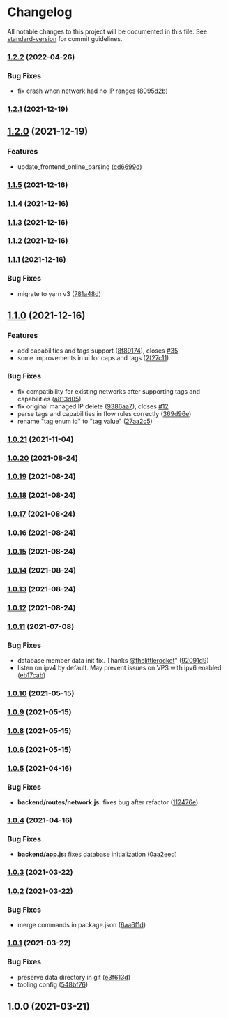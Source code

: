 # Changelog

All notable changes to this project will be documented in this file. See [standard-version](https://github.com/conventional-changelog/standard-version) for commit guidelines.

### [1.2.2](https://github.com/dec0dOS/zero-ui/compare/v1.2.1...v1.2.2) (2022-04-26)

### Bug Fixes

- fix crash when network had no IP ranges ([8095d2b](https://github.com/dec0dOS/zero-ui/commit/8095d2bea235e348baf3bac515d8aa9eb7adb8cf))

### [1.2.1](https://github.com/dec0dOS/zero-ui/compare/v1.2.0...v1.2.1) (2021-12-19)

## [1.2.0](https://github.com/dec0dOS/zero-ui/compare/v1.1.5...v1.2.0) (2021-12-19)

### Features

- update_frontend_online_parsing ([cd6699d](https://github.com/dec0dOS/zero-ui/commit/cd6699d9b7d90c514dd2b870da4b61b8a5ea4ea0))

### [1.1.5](https://github.com/dec0dOS/zero-ui/compare/v1.1.4...v1.1.5) (2021-12-16)

### [1.1.4](https://github.com/dec0dOS/zero-ui/compare/v1.1.3...v1.1.4) (2021-12-16)

### [1.1.3](https://github.com/dec0dOS/zero-ui/compare/v1.1.2...v1.1.3) (2021-12-16)

### [1.1.2](https://github.com/dec0dOS/zero-ui/compare/v1.1.1...v1.1.2) (2021-12-16)

### [1.1.1](https://github.com/dec0dOS/zero-ui/compare/v1.1.0...v1.1.1) (2021-12-16)

### Bug Fixes

- migrate to yarn v3 ([781a48d](https://github.com/dec0dOS/zero-ui/commit/781a48d341bf386cfbc917c78789f802227bfdef))

## [1.1.0](https://github.com/dec0dOS/zero-ui/compare/v1.0.21...v1.1.0) (2021-12-16)

### Features

- add capabilities and tags support ([8f89174](https://github.com/dec0dOS/zero-ui/commit/8f891747d6d98c0957405954f50c5bab5d2f9551)), closes [#35](https://github.com/dec0dOS/zero-ui/issues/35)
- some improvements in ui for caps and tags ([2f27c11](https://github.com/dec0dOS/zero-ui/commit/2f27c112ea2e05f8ca6de8219179d51261ab721f))

### Bug Fixes

- fix compatibility for existing networks after supporting tags and capabilities ([a813d05](https://github.com/dec0dOS/zero-ui/commit/a813d05b3c2c2c286ae1df860eca209215347ce0))
- fix original managed IP delete ([9386aa7](https://github.com/dec0dOS/zero-ui/commit/9386aa724b67019e0783691f611fc08877cbfe85)), closes [#12](https://github.com/dec0dOS/zero-ui/issues/12)
- parse tags and capabilities in flow rules correctly ([369d96e](https://github.com/dec0dOS/zero-ui/commit/369d96e50ab523c85123e6d783c44d012e7756ed))
- rename "tag enum id" to "tag value" ([27aa2c5](https://github.com/dec0dOS/zero-ui/commit/27aa2c5d47d99c329d1e80b60a08307e30239db1))

### [1.0.21](https://github.com/dec0dOS/zero-ui/compare/v1.0.20...v1.0.21) (2021-11-04)

### [1.0.20](https://github.com/dec0dOS/zero-ui/compare/v1.0.19...v1.0.20) (2021-08-24)

### [1.0.19](https://github.com/dec0dOS/zero-ui/compare/v1.0.18...v1.0.19) (2021-08-24)

### [1.0.18](https://github.com/dec0dOS/zero-ui/compare/v1.0.17...v1.0.18) (2021-08-24)

### [1.0.17](https://github.com/dec0dOS/zero-ui/compare/v1.0.16...v1.0.17) (2021-08-24)

### [1.0.16](https://github.com/dec0dOS/zero-ui/compare/v1.0.15...v1.0.16) (2021-08-24)

### [1.0.15](https://github.com/dec0dOS/zero-ui/compare/v1.0.14...v1.0.15) (2021-08-24)

### [1.0.14](https://github.com/dec0dOS/zero-ui/compare/v1.0.13...v1.0.14) (2021-08-24)

### [1.0.13](https://github.com/dec0dOS/zero-ui/compare/v1.0.12...v1.0.13) (2021-08-24)

### [1.0.12](https://github.com/dec0dOS/zero-ui/compare/v1.0.11...v1.0.12) (2021-08-24)

### [1.0.11](https://github.com/dec0dOS/zero-ui/compare/v1.0.10...v1.0.11) (2021-07-08)

### Bug Fixes

- database member data init fix. Thanks [@thelittlerocket](https://github.com/thelittlerocket)" ([92091d9](https://github.com/dec0dOS/zero-ui/commit/92091d9ea52ad3d64a898d8549cd4f185dbe78eb))
- listen on ipv4 by default. May prevent issues on VPS with ipv6 enabled ([eb17cab](https://github.com/dec0dOS/zero-ui/commit/eb17cab75443edc5082146eb513615dc58d3f759))

### [1.0.10](https://github.com/dec0dOS/zero-ui/compare/v1.0.9...v1.0.10) (2021-05-15)

### [1.0.9](https://github.com/dec0dOS/zero-ui/compare/v1.0.8...v1.0.9) (2021-05-15)

### [1.0.8](https://github.com/dec0dOS/zero-ui/compare/v1.0.7...v1.0.8) (2021-05-15)

### [1.0.6](https://github.com/dec0dOS/zero-ui/compare/v1.0.5...v1.0.6) (2021-05-15)

### [1.0.5](https://github.com/dec0dOS/zero-ui/compare/v1.0.4...v1.0.5) (2021-04-16)

### Bug Fixes

- **backend/routes/network.js:** fixes bug after refactor ([112476e](https://github.com/dec0dOS/zero-ui/commit/112476e7fc2850ea7caef9c996d1b2610031395c))

### [1.0.4](https://github.com/dec0dOS/zero-ui/compare/v1.0.3...v1.0.4) (2021-04-16)

### Bug Fixes

- **backend/app.js:** fixes database initialization ([0aa2eed](https://github.com/dec0dOS/zero-ui/commit/0aa2eed17a96f97c42fa1fe953d27d1419ea91e2))

### [1.0.3](https://github.com/dec0dOS/zero-ui/compare/v1.0.2...v1.0.3) (2021-03-22)

### [1.0.2](https://github.com/dec0dOS/zero-ui/compare/v1.0.1...v1.0.2) (2021-03-22)

### Bug Fixes

- merge commands in package.json ([6aa6f1d](https://github.com/dec0dOS/zero-ui/commit/6aa6f1d69bd399e985f6a20cd2c79e51a3fd1238))

### [1.0.1](https://github.com/dec0dOS/zero-ui/compare/v1.0.0...v1.0.1) (2021-03-22)

### Bug Fixes

- preserve data directory in git ([e3f613d](https://github.com/dec0dOS/zero-ui/commit/e3f613ddeb66b6f6b55cbbfd29d88c07df00a598))
- tooling config ([548bf76](https://github.com/dec0dOS/zero-ui/commit/548bf764584cca6ba28ea6574d404d77d6ce84fb))

## 1.0.0 (2021-03-21)

